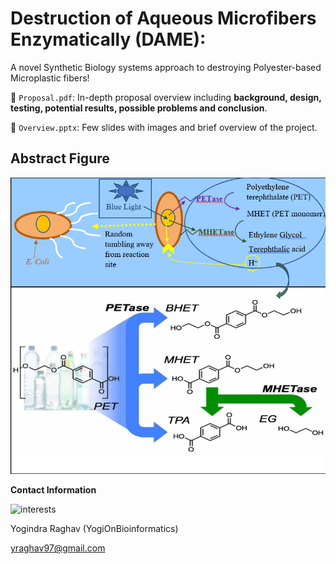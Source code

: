 # Destruction of Aqueous Microfibers Enzymatically (DAME): 

A novel Synthetic Biology systems approach to destroying Polyester-based Microplastic fibers!

📜 `Proposal.pdf`: 
In-depth proposal overview including **background, design, testing, potential results, possible problems and conclusion**. 


📜 `Overview.pptx`: 
Few slides with images and brief overview of the project. 

## Abstract Figure 

![Abstract Figure](https://raw.githubusercontent.com/YogiOnBioinformatics/DAME-Destruction-of-Aqueous-Microfibers-Enzymatically/master/Abstract_Figure.png)

**Contact Information** 

![interests](https://avatars1.githubusercontent.com/u/38919947?s=400&u=49ab1365a14fac78a91e425efd583f7a2bcb3e25&v=4)

Yogindra Raghav (YogiOnBioinformatics) 

yraghav97@gmail.com

